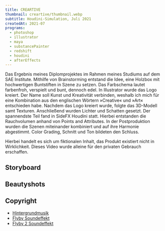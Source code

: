 ```yaml
---
title: CREARTIVE
thumbnail: creartive/thumbnail.webp
subtitle: Houdini-Simulation, Juli 2021
createdAt: 2021-07
programs:
  - photoshop
  - illustrator
  - maya
  - substancePainter
  - redshift
  - houdini
  - afterEffects
---
```


Das Ergebnis meines Diplomprojektes im Rahmen meines Studiums auf dem SAE Institute.
Mithilfe von Brainstorming entstand die Idee, eine Holzbox mit hochwertigen Buntstiften in Szene zu setzen.
Das Farbschema lautet farbenfroh, verspielt und bunt, dennoch edel.
In Illustrator wurde das Logo kreiert.
Der Name soll Kunst und Kreativität verbinden, weshalb ich mich für eine Kombination aus den englischen Wörtern »Creative« und »Art« entschieden habe.
Nachdem das Logo kreiert wurde, folgte das 3D-Modell samt Texturen.
Anschließend wurden Lichter und Schatten gesetzt.
Der spannendste Teil fand in SideFX Houdini statt.
Hierbei entstanden die Rauchvolumen anhand von Points and Attributes.
In der Postproduktion wurden die Szenen miteinander kombiniert und auf ihre Harmonie abgestimmt.
Color Grading, Schnitt und Ton bildeten den Schluss.

Hierbei handelt es sich um fiktionalen Inhalt, das Produkt existiert nicht in Wirklichkeit.
Dieses Video wurde alleine für den privaten Gebrauch erschaffen.

<youtube-link video="LKwO6LhKCwo"></youtube-link>
<artstation-link artwork="3dOmYA"></artstation-link>

<asset-video src="creartive/creartive.webm"></asset-video>

## Storyboard

<asset-image src="creartive/storyboard.webp" alt="Storyboard"></asset-image>

## Beautyshots

<asset-image src="creartive/1_beautyshot_pencils.webp" alt="Beautyshot"></asset-image>
<asset-image src="creartive/3_beautyshot_overview.webp" alt="Beautyshot"></asset-image>
<asset-image src="creartive/4_beautyshot_closing_overview.webp" alt="Beautyshot"></asset-image>
<asset-image src="creartive/5_beautyshot_closing.webp" alt="Beautyshot"></asset-image>
<asset-image src="creartive/6_beautyshot_closed.webp" alt="Beautyshot"></asset-image>

## Copyright

- [Hintergrundmusik](https://www.youtube.com/watch?v=BLQ1gPGSzXM)
- [Flyby Soundeffekt](https://freesound.org/people/kwahmah_02/sounds/316658/)
- [Flyby 2 Soundeffekt](https://freesound.org/people/Robinhood76/sounds/263670/)
